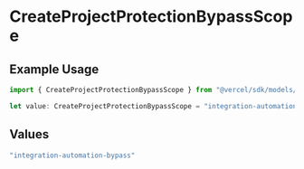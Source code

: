 # CreateProjectProtectionBypassScope

## Example Usage

```typescript
import { CreateProjectProtectionBypassScope } from "@vercel/sdk/models/createprojectop.js";

let value: CreateProjectProtectionBypassScope = "integration-automation-bypass";
```

## Values

```typescript
"integration-automation-bypass"
```